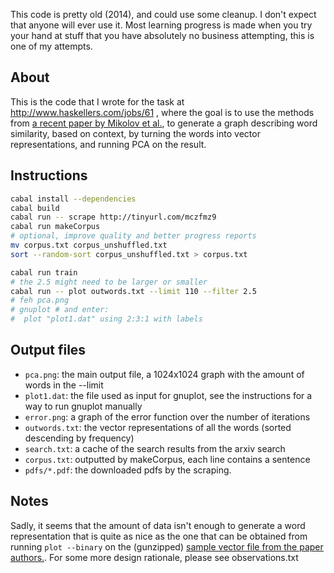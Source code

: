 This code is pretty old (2014), and could use some cleanup. I don't expect that anyone will ever use it. Most learning progress is made when you try your hand at stuff that you have absolutely no business attempting, this is one of my attempts.

About
-----
This is the code that I wrote for the task at http://www.haskellers.com/jobs/61 , where the goal
is to use the methods from [a recent paper by Mikolov et al.](http://arxiv.org/abs/1309.4168),
to generate a graph describing word similarity, based on context, by turning the words into
vector representations, and running PCA on the result.

Instructions
------------
```sh
cabal install --dependencies
cabal build
cabal run -- scrape http://tinyurl.com/mczfmz9
cabal run makeCorpus
# optional, improve quality and better progress reports
mv corpus.txt corpus_unshuffled.txt
sort --random-sort corpus_unshuffled.txt > corpus.txt

cabal run train
# the 2.5 might need to be larger or smaller
cabal run -- plot outwords.txt --limit 110 --filter 2.5
# feh pca.png
# gnuplot # and enter:
#  plot "plot1.dat" using 2:3:1 with labels
```


Output files
------------------
 * `pca.png`: the main output file, a 1024x1024 graph with the amount of words in the --limit
 * `plot1.dat`: the file used as input for gnuplot, see the instructions for a way to run gnuplot manually
 * `error.png`: a graph of the error function over the number of iterations
 * `outwords.txt`: the vector representations of all the words (sorted descending by frequency)
 * `search.txt`: a cache of the search results from the arxiv search
 * `corpus.txt`: outputted by makeCorpus, each line contains a sentence
 * `pdfs/*.pdf`: the downloaded pdfs by the scraping.

Notes
-----
Sadly, it seems that the amount of data isn't enough to generate a word representation that is quite as nice as the one that can be obtained from running `plot --binary` on the (gunzipped) [sample vector file from the paper authors.](https://drive.google.com/file/d/0B7XkCwpI5KDYNlNUTTlSS21pQmM/edit?usp=sharing).
For some more design rationale, please see observations.txt
